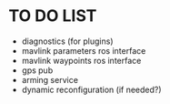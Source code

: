 TO DO LIST
==========

  * diagnostics (for plugins)
  * mavlink parameters ros interface
  * mavlink waypoints ros interface
  * gps pub
  * arming service
  * dynamic reconfiguration (if needed?)
